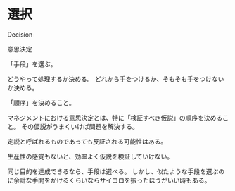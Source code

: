 # 選択

Decision

意思決定

「手段」を選ぶ。

どうやって処理するか決める。
どれから手をつけるか、そもそも手をつけないか決める。

「順序」を決めること。

マネジメントにおける意思決定とは、特に「検証すべき仮説」の順序を決めること。
その仮説がうまくいけば問題を解決する。

定説と呼ばれるものであっても反証される可能性はある。

生産性の感覚もないと、効率よく仮説を検証していけない。

同じ目的を達成できるなら、手段は選べる。
しかし、似たような手段を選ぶのに余計な手間をかけるくらいならサイコロを振ったほうがいい時もある。
